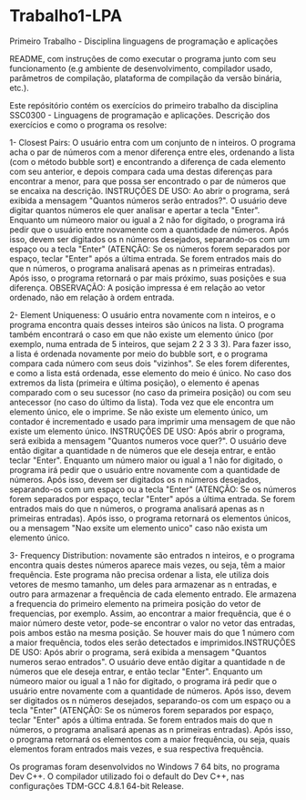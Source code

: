 ﻿# Trabalho1-LPA
Primeiro Trabalho - Disciplina linguagens de programação e aplicações

README, com instruções de como executar o programa junto com seu funcionamento (e.g ambiente de desenvolvimento, 
compilador usado, parâmetros de compilação, plataforma de compilação da versão binária, etc.). 


Este repósitório contém os exercícios do primeiro trabalho da disciplina SSC0300 - Linguagens de programação e aplicações.
Descrição dos exercícios e como o programa os resolve:

1- Closest Pairs: O usuário entra com um conjunto de n inteiros. O programa acha o par de números com a menor diferença 
entre eles, ordenando a lista (com o método bubble sort) e encontrando a diferença de cada elemento com seu anterior,
e depois compara cada uma destas diferenças para encontrar a menor, para que possa ser encontrado o par de números que se
encaixa na descrição. INSTRUÇÕES DE USO: Ao abrir o programa, será exibida a mensagem "Quantos números serão entrados?". 
O usuário deve digitar quantos números ele quer analisar e apertar a tecla "Enter". Enquanto um númeoro maior ou igual a 2 não for digitado, o 
programa irá pedir que o usuário entre novamente com a quantidade de números. Após isso, devem ser digitados os n números 
desejados, separando-os com um espaço ou a tecla "Enter" (ATENÇÃO: Se os números forem separados por espaço, teclar "Enter" 
após a última entrada. Se forem entrados mais do que n números, o programa analisará apenas as n primeiras entradas). Após
isso, o programa retornará o par mais próximo, suas posições e sua diferença. OBSERVAÇÃO: A posição impressa é em relação ao 
vetor ordenado, não em relação à ordem entrada.

2- Element Uniqueness: O usuário entra novamente com n inteiros, e o programa encontra quais desses inteiros são únicos 
na lista. O programa também encontrará o caso em que não existe um elemento único (por exemplo, numa entrada de 5 inteiros,
que sejam 2 2 3 3 3). Para fazer isso, a lista é ordenada novamente por meio do bubble sort, e o programa compara cada número
com seus dois "vizinhos". Se eles forem diferentes, e como a lista está ordenada, esse elemento do meio é único. No caso dos 
extremos da lista (primeira e última posição), o elemento é apenas comparado com o seu sucessor (no caso da primeira posição) ou com 
seu antecessor (no caso do último da lista). Toda vez que ele encontra um elemento único, ele o imprime. Se não existe um 
elemento único, um contador é incrementado e usado para imprimir uma mensagem de que não existe um elemento único.
INSTRUÇÕES DE USO: Após abrir o programa, será exibida a mensagem "Quantos numeros voce quer?". O usuário deve então digitar
a quantidade n de números que ele deseja entrar, e então teclar "Enter". Enquanto um número maior ou igual a 1 não for digitado, o 
programa irá pedir que o usuário entre novamente com a quantidade de números. Após isso, devem ser digitados os n números 
desejados, separando-os com um espaço ou a tecla "Enter" (ATENÇÃO: Se os números forem separados por espaço, teclar "Enter" 
após a última entrada. Se forem entrados mais do que n números, o programa analisará apenas as n primeiras entradas). Após
isso, o programa retornará os elementos únicos, ou a mensagem "Nao exsite um elemento unico" caso não exista um elemento único.

3- Frequency Distribution: novamente são entrados n inteiros, e o programa encontra quais destes números aparece mais vezes, 
ou seja, têm a maior frequência. Este programa não precisa ordenar a lista, ele utiliza dois vetores de mesmo tamanho, um 
deles para armazenar as n entradas, e outro para armazenar a frequência de cada elemento entrado. Ele armazena a frequencia do
primeiro elemento na primeira posição do vetor de frequencias, por exemplo. Assim, ao encontrar a maior frequência, que é o 
maior número deste vetor, pode-se encontrar o valor no vetor das entradas, pois ambos estão na mesma posição.
Se houver mais do que 1 número com a maior frequência, todos eles serão detectados e imprimidos.INSTRUÇÕES DE USO: Após abrir o programa,
será exibida a mensagem "Quantos numeros serao entrados". O usuário deve então digitar a quantidade n de números que ele deseja entrar, 
e então teclar "Enter". Enquanto um númeoro maior ou igual a 1 não for digitado, o programa irá pedir que o usuário entre novamente 
com a quantidade de números. Após isso, devem ser digitados os n números desejados, separando-os com um espaço ou a tecla "Enter" 
(ATENÇÃO: Se os números forem separados por espaço, teclar "Enter" após a última entrada. Se forem entrados mais do que n números, 
o programa analisará apenas as n primeiras entradas). Após isso, o programa retornará os elementos com a maior frequência, ou seja, 
quais elementos foram entrados mais vezes, e sua respectiva frequência. 

Os programas foram desenvolvidos no Windows 7 64 bits, no programa Dev C++. O compilador utilizado foi o default do Dev C++, 
nas configurações TDM-GCC 4.8.1 64-bit Release.